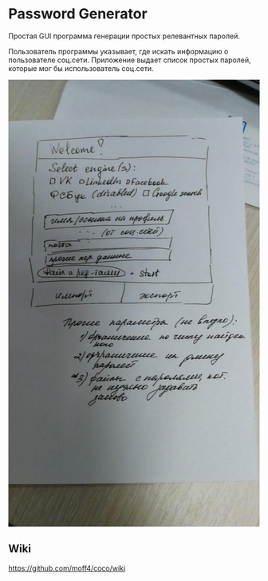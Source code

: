 # Password Generator

Простая GUI программа генерации простых релевантных паролей.

Пользователь программы указывает, где искать информацию о пользователе соц.сети.
Приложение выдает список простых паролей, которые мог бы использователь соц.сети.

![alt text](demo_gui.jpg)

## Wiki

https://github.com/moff4/coco/wiki 
